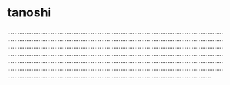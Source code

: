 # tanoshi
.............................................................................................................................................................................................................................................................................................................................................................................................................................................................................................................................................................................................................................................................................................................................................................................................................................................................................................